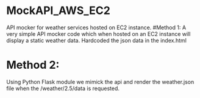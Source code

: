 # MockAPI_AWS_EC2
API mocker for weather services hosted on EC2 instance.
#Method 1:
A very simple API mocker code which when hosted on an EC2 instance will display a static weather data.
Hardcoded the json data in the index.html

# Method 2:
Using Python Flask module we mimick the api and render the weather.json file when the /weather/2.5/data is requested.
